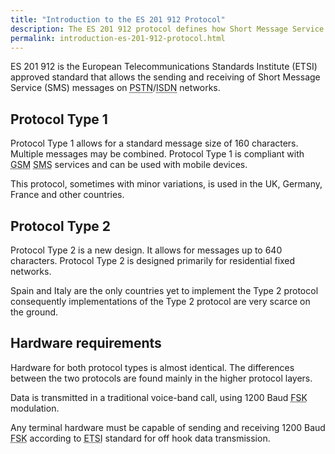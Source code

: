 ```yaml
---
title: "Introduction to the ES 201 912 Protocol"
description: The ES 201 912 protocol defines how Short Message Service (SMS) messages will be sent to/from mobile and landline telephone networks.
permalink: introduction-es-201-912-protocol.html
---
```

ES 201 912 is the European Telecommunications Standards Institute (ETSI) approved standard that allows the sending and receiving of Short Message Service (SMS) messages on <acronym title="Public Switched Telephone Network">PSTN</acronym>/<acronym title="Integrated Services Digital Network">ISDN</acronym> networks.

## Protocol Type 1

Protocol Type 1 allows for a standard message size of 160 characters. Multiple messages may be combined. Protocol Type 1 is compliant with <acronym title="Global System for Mobile Communications">GSM</acronym> <acronym title="Short Message Service">SMS</acronym> services and can be used with mobile devices.

This protocol, sometimes with minor variations, is used in the UK, Germany, France and other countries.

## Protocol Type 2

Protocol Type 2 is a new design. It allows for messages up to 640 characters. Protocol Type 2 is designed primarily for residential fixed networks.

Spain and Italy are the only countries yet to implement the Type 2 protocol consequently implementations of the Type 2 protocol are very scarce on the ground.

## Hardware requirements

Hardware for both protocol types is almost identical. The differences between the two protocols are found mainly in the higher protocol layers.

Data is transmitted in a traditional voice-band call, using 1200 Baud <acronym title="Frequency Shift Key">FSK</acronym> modulation.

Any terminal hardware must be capable of sending and receiving 1200 Baud <acronym title="Frequency Shift Key">FSK</acronym> according to <acronym title="European Telecommunications Standards Institute">ETSI</acronym> standard for off hook data transmission.

